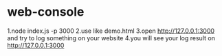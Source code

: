 # web-console
1.node index.js -p 3000
2.use like demo.html
3.open http://127.0.0.1:3000 and try to log something on your website
4.you will see your log result on http://127.0.0.1:3000